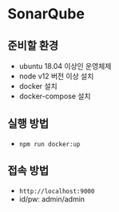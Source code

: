 # SonarQube

## 준비할 환경

- ubuntu 18.04 이상인 운영체제
- node v12 버전 이상 설치
- docker 설치
- docker-compose 설치

## 실행 방법

- `npm run docker:up`

## 접속 방법

- `http://localhost:9000`
- id/pw: admin/admin

